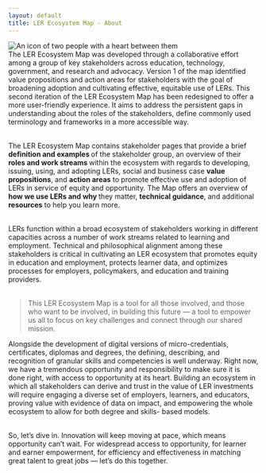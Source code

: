 ```yaml
---
layout: default
title: LER Ecosystem Map - About
---
```


<section class="section-intro-content">
	<div class="intro-content sticky">
		<div class="intro-content-image-div">		
			<img src="https://assets-global.website-files.com/64e3ac967b3bf90d2587fa3c/64e3ac967b3bf90d2587fa5f_LER_support.svg" loading="lazy" alt="An icon of two people with a heart between them" class="imagine-image"/>
<div class="body-text-medium">
The LER Ecosystem Map was developed through a collaborative effort among a group of key stakeholders across education, technology, government, and research and advocacy. Version 1 of the map identified value propositions and action areas for stakeholders with the goal of broadening adoption and cultivating effective, equitable use of LERs. This second iteration of the LER Ecosystem Map has been redesigned to offer a more user-friendly experience. It aims to address the persistent gaps in understanding about the roles of the stakeholders, define commonly used terminology and frameworks in a more accessible way. <br><br>

The LER Ecosystem Map contains stakeholder pages that provide a brief <b> definition and examples </b> of the stakeholder group, an overview of their <b> roles and work streams </b> within the ecosystem with regards to developing, issuing, using, and adopting LERs, social and business case <b> value propositions</b>, and <b>action areas</b> to promote effective use and adoption of LERs in service of equity and opportunity. The Map offers an overview of <b>how we use LERs and why </b> they matter, <b>technical guidance</b>, and additional <b>resources</b> to help you learn more. <br><br>

LERs function within a broad ecosystem of stakeholders working in different capacities across a number of work streams related to learning and employment. Technical and philosophical alignment among these stakeholders is critical in cultivating an LER ecosystem that promotes equity in education and employment, protects learner data, and optimizes processes for employers, policymakers, and education and training providers. <br><br>

<blockquote>This LER Ecosystem Map is a tool for all those involved, and those who want to be involved, in building this future — a tool to empower us all to focus on key challenges and connect through our shared mission. </blockquote>

Alongside the development of digital versions of micro-credentials, certificates, diplomas and degrees, the defining, describing,  and recognition of granular skills and competencies is well underway. Right now, we have a tremendous opportunity and responsibility to make sure it is done right, with access to opportunity at its heart. Building an ecosystem in which all stakeholders can derive and trust in the value of LER investments will require engaging a diverse set of employers, learners, and educators, proving value with evidence of data on impact, and empowering the whole ecosystem to allow for both degree and skills- based models. <br><br>

So, let’s dive in. Innovation will keep moving at pace, which means opportunity can’t wait. For widespread access to opportunity, for learner and earner empowerment, for efficiency and effectiveness in matching great talent to great jobs — let’s do this together. 

			
</section>
